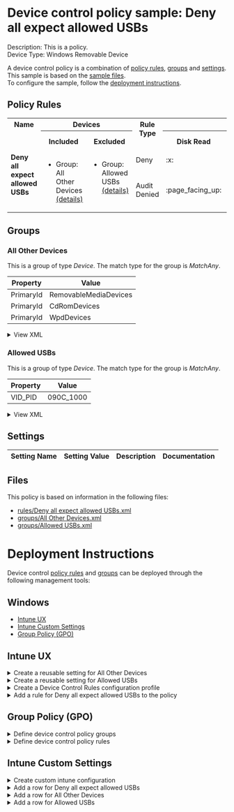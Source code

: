 # Device control policy sample: Deny all expect allowed USBs

Description: This is a policy.              
Device Type: Windows Removable Device

A device control policy is a combination of [policy rules](#policy-rules), [groups](#groups) and [settings](#settings).  
This sample is based on the [sample files](#files).  
To configure the sample, follow the [deployment instructions](#deployment-instructions).  

## Policy Rules


<table>
    <tr>
        <th rowspan="2" valign="top">Name</th>
        <th colspan="2" valign="top"><center>Devices</center></th>
        <th rowspan="2" valign="top">Rule Type</th>
        <th colspan="6" valign="top"><center>Access</center></th>
        <th rowspan="2" valign="top">Notification</th>
        <th rowspan="2" valign="top">Conditions</th>
    </tr>
    <tr>
        <th>Included</th>
        <th>Excluded</th>
        <th>Disk Read</th>
		<th>Disk Write</th>
		<th>Disk Execute</th>
		<th>File Read</th>
		<th>File Write</th>
		<th>File Execute</th></tr><tr>
            <td rowspan="2" valign="top"><b>Deny all expect allowed USBs</b></td>
            <td rowspan="2 valign="top">
                <ul><li>Group: All Other Devices<a href="#all-other-devices" title="MatchAny {'PrimaryId': 'WpdDevices'}"> (details)</a>  
</ul>
            </td>
            <td rowspan="2" valign="top">
                <ul><li>Group: Allowed USBs<a href="#allowed-usbs" title="MatchAny {'VID_PID': '090C_1000'}"> (details)</a>  
</ul>
            </td>
            <td>Deny</td>
            <td>:x:</td>
            <td>:x:</td>
            <td>:x:</td>
            <td>-</td>
            <td>-</td>
            <td>-</td>
            <td>None (0)</td> 
            <td>
                <center>-</center></td>
        </tr><tr>
            <td>Audit Denied</td>
            <td>:page_facing_up:</td>
            <td>:page_facing_up:</td>
            <td>:page_facing_up:</td>
            <td>-</td>
            <td>-</td>
            <td>-</td>
            <td>Show notification (1)</td>
            <td> 
                <center>-</center></td>
        </tr></table>


## Groups


### All Other Devices



This is a group of type *Device*. 
The match type for the group is *MatchAny*.


|  Property | Value |
|-----------|-------|
| PrimaryId | RemovableMediaDevices |
| PrimaryId | CdRomDevices |
| PrimaryId | WpdDevices |





<details>
<summary>View XML</summary>

```xml
<Group Id="{685064a1-5066-48ca-b63c-78f99ee4a721}" Type="Device">
	<!-- ./Vendor/MSFT/Defender/Configuration/DeviceControl/PolicyGroups/%7B685064a1-5066-48ca-b63c-78f99ee4a721%7D/GroupData -->
	<Name>All Other Devices</Name>
	<MatchType>MatchAny</MatchType>
	<DescriptorIdList>
		<PrimaryId>RemovableMediaDevices</PrimaryId>
		<PrimaryId>CdRomDevices</PrimaryId>
		<PrimaryId>WpdDevices</PrimaryId>
	</DescriptorIdList>
</Group>
```
</details>

### Allowed USBs



This is a group of type *Device*. 
The match type for the group is *MatchAny*.


|  Property | Value |
|-----------|-------|
| VID_PID | 090C_1000 |





<details>
<summary>View XML</summary>

```xml
<Group Id="{585d3b50-d012-4146-adf6-8ad4544a1e2b}" Type="Device">
	<!-- ./Vendor/MSFT/Defender/Configuration/DeviceControl/PolicyGroups/%7B585d3b50-d012-4146-adf6-8ad4544a1e2b%7D/GroupData -->
	<Name>Allowed USBs</Name>
	<MatchType>MatchAny</MatchType>
	<DescriptorIdList>
		<VID_PID>090C_1000</VID_PID>
	</DescriptorIdList>
</Group>
```
</details>


## Settings






| Setting Name |  Setting Value | Description |Documentation |
|--------------|----------------|-------------|---------------|


## Files
This policy is based on information in the following files:

- [rules/Deny all expect allowed USBs.xml](rules/Deny%20all%20expect%20allowed%20USBs.xml)
- [groups/All Other Devices.xml](groups/All%20Other%20Devices.xml)
- [groups/Allowed USBs.xml](groups/Allowed%20USBs.xml)


# Deployment Instructions

Device control [policy rules](#policy-rules) and [groups](#groups) can be deployed through the following management tools:


## Windows
- [Intune UX](#intune-ux)
- [Intune Custom Settings](#intune-custom-settings)
- [Group Policy (GPO)](#group-policy-gpo)





## Intune UX

<details>
<summary>Create a reusable setting for All Other Devices</summary> 

   1. Navigate to Home > Endpoint Security > Attack Surface Reduction
   2. Click on Reusable Settings
   3. Click (+) Add
   4. Enter the *All Other Devices* for the name.  
   5. Optionally, enter a description
   6. Click on "Next"
   
   1. Create an entry for  *PrimaryId* = *RemovableMediaDevices* 
        1. Click (+) Add
        2. Select "Reusable storage"
        3. Click on "Configure setting"    
        4. Enter *PrimaryId( RemovableMediaDevices )* for Name
        5. Enter *RemovableMediaDevices* for PrimaryId
        6. Click "Save"


   
   1. Create an entry for  *PrimaryId* = *CdRomDevices* 
        1. Click (+) Add
        2. Select "Reusable storage"
        3. Click on "Configure setting"    
        4. Enter *PrimaryId( CdRomDevices )* for Name
        5. Enter *CdRomDevices* for PrimaryId
        6. Click "Save"


   
   1. Create an entry for  *PrimaryId* = *WpdDevices* 
        1. Click (+) Add
        2. Select "Reusable storage"
        3. Click on "Configure setting"    
        4. Enter *PrimaryId( WpdDevices )* for Name
        5. Enter *WpdDevices* for PrimaryId
        6. Click "Save"


   
   7. Set the match type drop down to MatchAny
   8. Click "Next"
   9. Click "Add"
</details>
<details>
<summary>Create a reusable setting for Allowed USBs</summary> 

   1. Navigate to Home > Endpoint Security > Attack Surface Reduction
   2. Click on Reusable Settings
   3. Click (+) Add
   4. Enter the *Allowed USBs* for the name.  
   5. Optionally, enter a description
   6. Click on "Next"
   
   1. Create an entry for  *VID_PID* = *090C_1000* 
        1. Click (+) Add
        2. Select "Reusable storage"
        3. Click on "Configure setting"    
        4. Enter *VID_PID( 090C_1000 )* for Name
        5. Enter *090C_1000* for VID_PID
        6. Click "Save"


   
   7. Set the match type drop down to MatchAny
   8. Click "Next"
   9. Click "Add"
</details>
<details>
<summary>Create a Device Control Rules configuration profile</summary>  

   1. Navigate to Home > Endpoint Security > Attack Surface Reduction
   2. Click on "Create Policy"
   3. Under Platform, select "Windows 10 and later"
   4. Under Profile, select "Device Control Rules"
   5. Click "Create"
   6. Under Name, enter **
   7. Optionally, enter a description
   8. Click "Next"
</details>


<details>
<summary>Add a rule for Deny all expect allowed USBs to the policy</summary>


   1. Click on "+ Set reusable settings" under Included Id

   1. Click on *All Other Devices*

   1. Click on "Select"


   1. Click on "+ Set reusable settings" under Excluded Id

   1. Click on *Allowed USBs*

   1. Click on "Select"

   1. Click on "+ Edit Entry"
   1. Enter *Deny all expect allowed USBs* for the name



   1. Select *Deny* from "Type"
   1. Select *None* from "Options"
   1. Select *Read, Write and Execute* from "Access mask"




   1. Add another entry.  Click on "+ Add"

   1. Select *Audit Denied* from "Type"
   1. Select *Show notification* from "Options"
   1. Select *Read, Write and Execute* from "Access mask"


   1. Click "OK"
</details>



## Group Policy (GPO)
<details>
<summary>Define device control policy groups</summary>

   1. Go to Computer Configuration > Administrative Templates > Windows Components > Microsoft Defender Antivirus > Device Control > Define device control policy groups.
   2. Save the XML below to a network share.
```xml
<Groups>
	<Group Id="{685064a1-5066-48ca-b63c-78f99ee4a721}" Type="Device">
		<!-- ./Vendor/MSFT/Defender/Configuration/DeviceControl/PolicyGroups/%7B685064a1-5066-48ca-b63c-78f99ee4a721%7D/GroupData -->
		<Name>All Other Devices</Name>
		<MatchType>MatchAny</MatchType>
		<DescriptorIdList>
			<PrimaryId>RemovableMediaDevices</PrimaryId>
			<PrimaryId>CdRomDevices</PrimaryId>
			<PrimaryId>WpdDevices</PrimaryId>
		</DescriptorIdList>
	</Group>
	<Group Id="{585d3b50-d012-4146-adf6-8ad4544a1e2b}" Type="Device">
		<!-- ./Vendor/MSFT/Defender/Configuration/DeviceControl/PolicyGroups/%7B585d3b50-d012-4146-adf6-8ad4544a1e2b%7D/GroupData -->
		<Name>Allowed USBs</Name>
		<MatchType>MatchAny</MatchType>
		<DescriptorIdList>
			<VID_PID>090C_1000</VID_PID>
		</DescriptorIdList>
	</Group>
</Groups>
```
   3. In the Define device control policy groups window, select *Enabled* and specify the network share file path containing the XML groups data.
</details>

<details>
<summary>Define device control policy rules</summary>
 
  1. Go to Computer Configuration > Administrative Templates > Windows Components > Microsoft Defender Antivirus > Device Control > Define device control policy rules.
  2. Save the XML below to a network share.
```xml
<PolicyRules>
	<PolicyRule Id="{ca255e42-66ce-4682-b4d3-8cc0413e7608}" >
		<!-- ./Vendor/MSFT/Defender/Configuration/DeviceControl/PolicyRules/%7Bca255e42-66ce-4682-b4d3-8cc0413e7608%7D/RuleData -->
		<Name>Deny all expect allowed USBs</Name>
		<IncludedIdList>
			<GroupId>{685064a1-5066-48ca-b63c-78f99ee4a721}</GroupId>
		</IncludedIdList>
		<ExcludedIdList>
			<GroupId>{585d3b50-d012-4146-adf6-8ad4544a1e2b}</GroupId>
		</ExcludedIdList>
		<Entry Id="{95f9a2ad-9cc6-4224-bb52-6754e7f36331}">
			<Type>Deny</Type>
			<AccessMask>7</AccessMask>
			<Options>0</Options>
		</Entry>
		<Entry Id="{955058ed-71da-41df-bb56-17999406dd6b}">
			<Type>AuditDenied</Type>
			<AccessMask>7</AccessMask>
			<Options>1</Options>
		</Entry>
	</PolicyRule>
</PolicyRules>
```
  3. In the Define device control policy rules window, select *Enabled*, and enter the network share file path containing the XML rules data.
</details>

## Intune Custom Settings

<details>
<summary>Create custom intune configuration</summary>

   1. Navigate to Devices > Configuration profiles
   2. Click Create (New Policy)
   3. Select Platform "Windows 10 and Later"
   4. Select Profile "Templates"
   5. Select Template Name "Custom"
   6. Click "Create"
   7. Under Name, enter **
   8. Optionally, enter a description
   9. Click "Next" 
</details>
<details>
<summary>Add a row for Deny all expect allowed USBs</summary>  
   
   1. Click "Add"
   2. For Name, enter *Deny all expect allowed USBs*
   3. For Description, enter **
   4. For OMA-URI, enter  *./Vendor/MSFT/Defender/Configuration/DeviceControl/PolicyRules/%7Bca255e42-66ce-4682-b4d3-8cc0413e7608%7D/RuleData*
   5. For Data type, select *String (XML File)*
   
        
   6. For Custom XML, select  */workspaces/mdatp-devicecontrol/deployable examples/windows_planning_deployment_2_v2/windows/devicecontrol/rules/Deny all expect allowed USBs.xml*
         
   
   7. Click "Save"
</details>
<details>
<summary>Add a row for All Other Devices</summary>  
   
   1. Click "Add"
   2. For Name, enter *All Other Devices*
   3. For Description, enter **
   4. For OMA-URI, enter  *./Vendor/MSFT/Defender/Configuration/DeviceControl/PolicyGroups/%7B685064a1-5066-48ca-b63c-78f99ee4a721%7D/GroupData*
   5. For Data type, select *String (XML File)*
   
        
   6. For Custom XML, select  */workspaces/mdatp-devicecontrol/deployable examples/windows_planning_deployment_2_v2/windows/devicecontrol/groups/All Other Devices.xml*
         
   
   7. Click "Save"
</details>
<details>
<summary>Add a row for Allowed USBs</summary>  
   
   1. Click "Add"
   2. For Name, enter *Allowed USBs*
   3. For Description, enter **
   4. For OMA-URI, enter  *./Vendor/MSFT/Defender/Configuration/DeviceControl/PolicyGroups/%7B585d3b50-d012-4146-adf6-8ad4544a1e2b%7D/GroupData*
   5. For Data type, select *String (XML File)*
   
        
   6. For Custom XML, select  */workspaces/mdatp-devicecontrol/deployable examples/windows_planning_deployment_2_v2/windows/devicecontrol/groups/Allowed USBs.xml*
         
   
   7. Click "Save"
</details>



